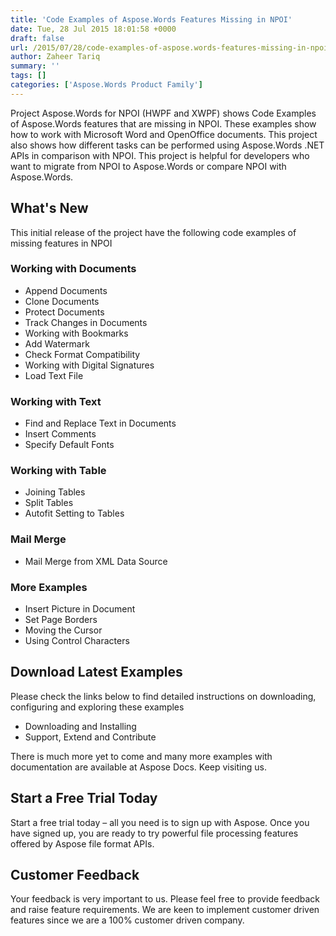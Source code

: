 ```yaml
---
title: 'Code Examples of Aspose.Words Features Missing in NPOI'
date: Tue, 28 Jul 2015 18:01:58 +0000
draft: false
url: /2015/07/28/code-examples-of-aspose.words-features-missing-in-npoi/
author: Zaheer Tariq
summary: ''
tags: []
categories: ['Aspose.Words Product Family']
---
```


[](http://www.aspose.com/word-component-suite.aspx)Project Aspose.Words for NPOI (HWPF and XWPF) shows Code Examples of Aspose.Words features that are missing in NPOI. These examples show how to work with Microsoft Word and OpenOffice documents. This project also shows how different tasks can be performed using Aspose.Words .NET APIs in comparison with NPOI. This project is helpful for developers who want to migrate from NPOI to Aspose.Words or compare NPOI with Aspose.Words.

## What's New

This initial release of the project have the following code examples of missing features in NPOI

### Working with Documents

*   Append Documents
*   Clone Documents
*   Protect Documents
*   Track Changes in Documents
*   Working with Bookmarks
*   Add Watermark
*   Check Format Compatibility
*   Working with Digital Signatures
*   Load Text File

### Working with Text

*   Find and Replace Text in Documents
*   Insert Comments
*   Specify Default Fonts

### Working with Table

*   Joining Tables
*   Split Tables
*   Autofit Setting to Tables

### Mail Merge

*   Mail Merge from XML Data Source

### More Examples

*   Insert Picture in Document
*   Set Page Borders
*   Moving the Cursor
*   Using Control Characters

## Download Latest Examples

Please check the links below to find detailed instructions on downloading, configuring and exploring these examples

*   Downloading and Installing
*   Support, Extend and Contribute

There is much more yet to come and many more examples with documentation are available at Aspose Docs. Keep visiting us.

## Start a Free Trial Today

Start a free trial today – all you need is to sign up with Aspose. Once you have signed up, you are ready to try powerful file processing features offered by Aspose file format APIs.

## Customer Feedback

Your feedback is very important to us. Please feel free to provide feedback and raise feature requirements. We are keen to implement customer driven features since we are a 100% customer driven company.








